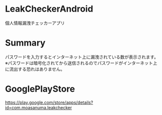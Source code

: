 # LeakCheckerAndroid
個人情報漏洩チェッカーアプリ

# Summary
パスワードを入力するとインターネット上に漏洩されている数が表示されます。
※パスワードは暗号化されてから送信されるのでパスワードがインターネット上に流出する恐れはありません。

# GooglePlayStore
https://play.google.com/store/apps/details?id=com.moasanuma.leakchecker
